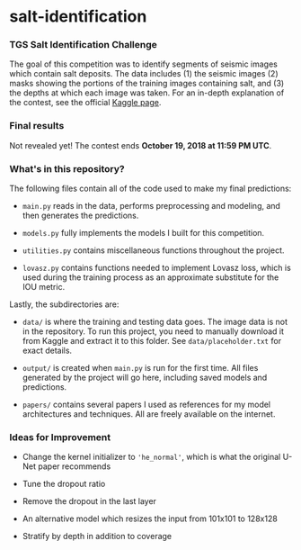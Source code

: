 # salt-identification

### TGS Salt Identification Challenge

The goal of this competition was to identify segments of seismic images which 
contain salt deposits. The data includes (1) the seismic images (2) masks 
showing the portions of the training images containing salt, and (3) the depths 
at which each image was taken. For an in-depth explanation of the contest, see 
the official 
[Kaggle page](https://www.kaggle.com/c/tgs-salt-identification-challenge).

### Final results

Not revealed yet! The contest ends **October 19, 2018 at 11:59 PM UTC**.

### What's in this repository?

The following files contain all of the code used to make my final predictions:

* `main.py` reads in the data, performs preprocessing and modeling, and then generates the predictions.

* `models.py` fully implements the models I built for this competition.

* `utilities.py` contains miscellaneous functions throughout the project.

* `lovasz.py` contains functions needed to implement Lovasz loss, which is used 
during the training process as an approximate substitute for the IOU metric.

Lastly, the subdirectories are:

* `data/` is where the training and testing data goes. The image data is not in 
the repository. To run this project, you need to manually download it from 
Kaggle and extract it to this folder. See `data/placeholder.txt` for exact 
details. 

* `output/` is created when `main.py` is run for the first time. All files 
generated by the project will go here, including saved models and predictions.

* `papers/` contains several papers I used as references for my model 
architectures and techniques. All are freely available on the internet.

### Ideas for Improvement

* Change the kernel initializer to `'he_normal'`, which is what the original
U-Net paper recommends

* Tune the dropout ratio

* Remove the dropout in the last layer

* An alternative model which resizes the input from 101x101 to 128x128

* Stratify by depth in addition to coverage
